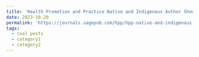 ```yaml
---
title: 'Health Promotion and Practice Native and Indigenous Author Showcase'
date: 2023-10-20
permalink: 'https://journals.sagepub.com/hpp/hpp-native-and-indigenous-author-showcase?pbEditor=true'
tags:
  - cool posts
  - category1
  - category2
---
```


